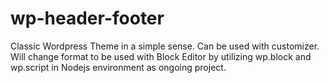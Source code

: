 # wp-header-footer
 
Classic Wordpress Theme in a simple sense. Can be used with customizer. 
Will change format to be used with Block Editor by utilizing wp.block and wp.script in Nodejs environment as ongoing project.
